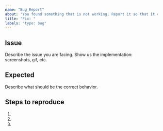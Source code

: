 ```yaml
---
name: "Bug Report"
about: "You found something that is not working. Report it so that it can be fixed. 👷‍"
title: "Fix: "
labels: "type: bug"
---
```


## Issue

Describe the issue you are facing. Show us the implementation: screenshots, gif, etc.

## Expected

Describe what should be the correct behavior.

## Steps to reproduce

1. 
2. 
3. 
